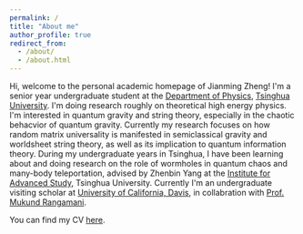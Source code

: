 ```yaml
---
permalink: /
title: "About me"
author_profile: true
redirect_from: 
  - /about/
  - /about.html
---
```


Hi, welcome to the personal academic homepage of Jianming Zheng! 
I'm a senior year undergraduate student at the [Department of Physics](https://www.phys.tsinghua.edu.cn/phyen/), [Tsinghua University](https://www.tsinghua.edu.cn/en/index.htm). I'm doing research roughly on theoretical high energy physics. 
I'm interested in quantum gravity and string theory, especially in the chaotic behacvior of quantum gravity. Currently my research focuses on how random matrix universality is manifested in semiclassical gravity and worldsheet string theory, as well as its implication to quantum information theory. 
During my undergraduate years in Tsinghua, I have been learning about and doing research on the role of wormholes in quantum chaos and many-body teleportation, advised by Zhenbin Yang at the [Institute for Advanced Study](https://www.ias.tsinghua.edu.cn/en/), Tsinghua University. Currently I'm an undergraduate visiting scholar at [University of California, Davis](https://www.ucdavis.edu/), in collabration with [Prof. Mukund Rangamani](https://mukund.physics.ucdavis.edu/). 
 
 You can find my CV [here](../assets/zhengjmCV.pdf).

